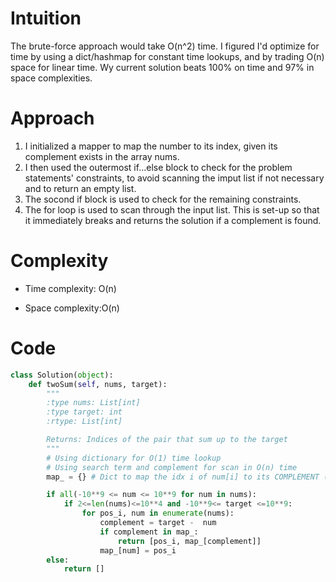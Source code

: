 # Intuition
<!-- Describe your first thoughts on how to solve this problem. -->
The brute-force approach would take O(n^2) time. I figured I'd optimize for time by using a dict/hashmap for constant time lookups, and by trading O(n) space for linear time. Wy current solution beats 100% on time and 97% in space complexities.

# Approach
<!-- Describe your approach to solving the problem. -->
1. I initialized a mapper to map the number to its index, given its complement exists in the array nums.
2. I then used the outermost if...else block to check for the problem statements' constraints, to avoid scanning the imput list if not necessary and to return an empty list.
3. The socond if block is used to check for the remaining constraints.
4. The for loop is used to scan through the input list. This is set-up so that it immediately breaks and returns the solution if a complement is found.

# Complexity
- Time complexity: O(n)
<!-- Add your time complexity here, e.g. $$O(n)$$ -->

- Space complexity:O(n)
<!-- Add your space complexity here, e.g. $$O(n)$$ -->

# Code
```python []
class Solution(object):
    def twoSum(self, nums, target):
        """
        :type nums: List[int]
        :type target: int
        :rtype: List[int]

        Returns: Indices of the pair that sum up to the target
        """
        # Using dictionary for O(1) time lookup
        # Using search term and complement for scan in O(n) time 
        map_ = {} # Dict to map the idx i of num[i] to its COMPLEMENT (they are a two-sum pair)

        if all(-10**9 <= num <= 10**9 for num in nums):
            if 2<=len(nums)<=10**4 and -10**9<= target <=10**9:
                for pos_i, num in enumerate(nums):
                    complement = target -  num
                    if complement in map_:
                        return [pos_i, map_[complement]]
                    map_[num] = pos_i
        else:
            return []
```